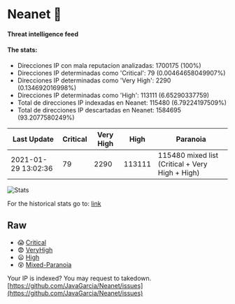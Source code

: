 # Neanet :hocho:
#### Threat intelligence feed
#### The stats:

- Direcciones IP con mala reputacion analizadas: 1700175 (100%)
- Direcciones IP determinadas como 'Critical':  79 (0.00464658049907%)
- Direcciones IP determinadas como 'Very High':  2290 (0.134692016998%)
- Direcciones IP determinadas como 'High':  113111 (6.65290337759)
- Total de direcciones IP indexadas en Neanet:  115480 (6.79224197509%)
- Total de direcciones IP descartadas en Neanet:  1584695 (93.2077580249%)

| Last Update | Critical | Very High | High | Paranoia |
| --- | --- | --- | --- | --- |
| 2021-01-29 13:02:36 | 79 | 2290 | 113111 | 115480 mixed list (Critical + Very High + High)|

![Stats](https://docs.google.com/spreadsheets/d/e/2PACX-1vSnaNMIXVabIpDJjufMlzH7poXnshF3mgd8Is1g9ytUEzVsP5my4Trn8f-xkoLLQ38xpL3HtmUexLo6/pubchart?oid=501124687&format=image)

For the historical stats go to: [link](/stats.csv)
## Raw
- :scream: [Critical](https://raw.githubusercontent.com/JavaGarcia/Neanet/master/blacklists/neanet_critical.txt)
- :fearful: [VeryHigh](https://raw.githubusercontent.com/JavaGarcia/Neanet/master/blacklists/neanet_veryHigh.txtt)
- :frowning: [High](https://raw.githubusercontent.com/JavaGarcia/Neanet/master/blacklists/neanet_high.txt)
- :dizzy_face: [Mixed-Paranoia](https://raw.githubusercontent.com/JavaGarcia/Neanet/master/blacklists/neanet_all.txt)


Your IP is indexed? You may request to takedown. [https://github.com/JavaGarcia/Neanet/issues](https://github.com/JavaGarcia/Neanet/issues)



































































































































































































































































































































































































































































































































































































































































































































































































































































































































































































































































































































































































































































































































































































































































































































































































































































































































































































































































































































































































































































































































































































































































































































































































































































































































































































































































































































































































































































































































































































































































































































































































































































































































































































































































































































































































































































































































































































































































































































































